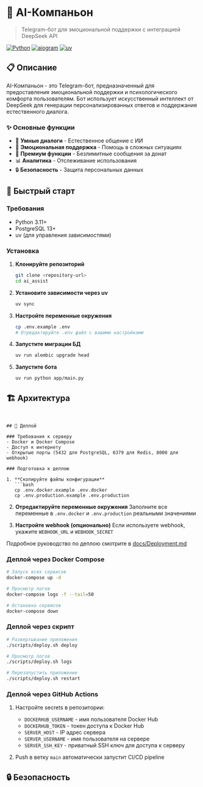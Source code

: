 # 🤖 AI-Компаньон

> Telegram-бот для эмоциональной поддержки с интеграцией DeepSeek API

[![Python](https://img.shields.io/badge/python-3.11+-blue.svg)](https://python.org)
[![aiogram](https://img.shields.io/badge/aiogram-3.22+-green.svg)](https://aiogram.dev)
[![uv](https://img.shields.io/badge/uv-latest-orange.svg)](https://docs.astral.sh/uv/)

## 📋 Описание

AI-Компаньон - это Telegram-бот, предназначенный для предоставления эмоциональной поддержки и психологического комфорта пользователям. Бот использует искусственный интеллект от DeepSeek для генерации персонализированных ответов и поддержания естественного диалога.

### ✨ Основные функции

- 💬 **Умные диалоги** - Естественное общение с ИИ
- 🎯 **Эмоциональная поддержка** - Помощь в сложных ситуациях
- 💎 **Премиум функции** - Безлимитные сообщения за донат
- 📊 **Аналитика** - Отслеживание использования
- 🔒 **Безопасность** - Защита персональных данных

## 🚀 Быстрый старт

### Требования

- Python 3.11+
- PostgreSQL 13+
- uv (для управления зависимостями)

### Установка

1. **Клонируйте репозиторий**
   ```bash
   git clone <repository-url>
   cd ai_assist
   ```

2. **Установите зависимости через uv**
   ```bash
   uv sync
   ```

3. **Настройте переменные окружения**
   ```bash
   cp .env.example .env
   # Отредактируйте .env файл с вашими настройками
   ```

4. **Запустите миграции БД**
   ```bash
   uv run alembic upgrade head
   ```

5. **Запустите бота**
   ```bash
   uv run python app/main.py
   ```

## 🏗️ Архитектура

```

```


```

## 🚀 Деплой

### Требования к серверу
- Docker и Docker Compose
- Доступ к интернету
- Открытые порты (5432 для PostgreSQL, 6379 для Redis, 8000 для webhook)

### Подготовка к деплою

1. **Скопируйте файлы конфигурации**
   ```bash
   cp .env.docker.example .env.docker
   cp .env.production.example .env.production
   ```

2. **Отредактируйте переменные окружения**
   Заполните все переменные в `.env.docker` и `.env.production` реальными значениями

3. **Настройте webhook (опционально)**
   Если используете webhook, укажите `WEBHOOK_URL` и `WEBHOOK_SECRET`

Подробное руководство по деплою смотрите в [docs/Deployment.md](docs/Deployment.md)

### Деплой через Docker Compose

```bash
# Запуск всех сервисов
docker-compose up -d

# Просмотр логов
docker-compose logs -f --tail=50

# Остановка сервисов
docker-compose down
```

### Деплой через скрипт

```bash
# Развертывание приложения
./scripts/deploy.sh deploy

# Просмотр логов
./scripts/deploy.sh logs

# Перезапустить приложение
./scripts/deploy.sh restart
```

### Деплой через GitHub Actions

1. Настройте secrets в репозитории:
   - `DOCKERHUB_USERNAME` - имя пользователя Docker Hub
   - `DOCKERHUB_TOKEN` - токен доступа к Docker Hub
   - `SERVER_HOST` - IP адрес сервера
   - `SERVER_USERNAME` - имя пользователя на сервере
   - `SERVER_SSH_KEY` - приватный SSH ключ для доступа к серверу

2. Push в ветку `main` автоматически запустит CI/CD pipeline

## 🔒 Безопасность
